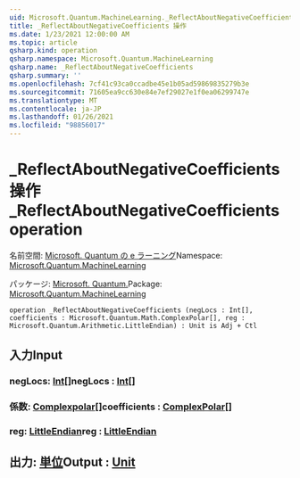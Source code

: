```yaml
---
uid: Microsoft.Quantum.MachineLearning._ReflectAboutNegativeCoefficients
title: _ReflectAboutNegativeCoefficients 操作
ms.date: 1/23/2021 12:00:00 AM
ms.topic: article
qsharp.kind: operation
qsharp.namespace: Microsoft.Quantum.MachineLearning
qsharp.name: _ReflectAboutNegativeCoefficients
qsharp.summary: ''
ms.openlocfilehash: 7cf41c93ca0ccadbe45e1b05ad59869835279b3e
ms.sourcegitcommit: 71605ea9cc630e84e7ef29027e1f0ea06299747e
ms.translationtype: MT
ms.contentlocale: ja-JP
ms.lasthandoff: 01/26/2021
ms.locfileid: "98856017"
---
```

# <a name="_reflectaboutnegativecoefficients-operation"></a><span data-ttu-id="14ab7-102">_ReflectAboutNegativeCoefficients 操作</span><span class="sxs-lookup"><span data-stu-id="14ab7-102">_ReflectAboutNegativeCoefficients operation</span></span>

<span data-ttu-id="14ab7-103">名前空間: [Microsoft. Quantum の e ラーニング](xref:Microsoft.Quantum.MachineLearning)</span><span class="sxs-lookup"><span data-stu-id="14ab7-103">Namespace: [Microsoft.Quantum.MachineLearning](xref:Microsoft.Quantum.MachineLearning)</span></span>

<span data-ttu-id="14ab7-104">パッケージ: [Microsoft. Quantum.](https://nuget.org/packages/Microsoft.Quantum.MachineLearning)</span><span class="sxs-lookup"><span data-stu-id="14ab7-104">Package: [Microsoft.Quantum.MachineLearning](https://nuget.org/packages/Microsoft.Quantum.MachineLearning)</span></span>




```qsharp
operation _ReflectAboutNegativeCoefficients (negLocs : Int[], coefficients : Microsoft.Quantum.Math.ComplexPolar[], reg : Microsoft.Quantum.Arithmetic.LittleEndian) : Unit is Adj + Ctl
```


## <a name="input"></a><span data-ttu-id="14ab7-105">入力</span><span class="sxs-lookup"><span data-stu-id="14ab7-105">Input</span></span>

### <a name="neglocs--int"></a><span data-ttu-id="14ab7-106">negLocs: [Int](xref:microsoft.quantum.lang-ref.int)[]</span><span class="sxs-lookup"><span data-stu-id="14ab7-106">negLocs : [Int](xref:microsoft.quantum.lang-ref.int)[]</span></span>




### <a name="coefficients--complexpolar"></a><span data-ttu-id="14ab7-107">係数: [Complexpolar](xref:Microsoft.Quantum.Math.ComplexPolar)[]</span><span class="sxs-lookup"><span data-stu-id="14ab7-107">coefficients : [ComplexPolar](xref:Microsoft.Quantum.Math.ComplexPolar)[]</span></span>




### <a name="reg--littleendian"></a><span data-ttu-id="14ab7-108">reg: [LittleEndian](xref:Microsoft.Quantum.Arithmetic.LittleEndian)</span><span class="sxs-lookup"><span data-stu-id="14ab7-108">reg : [LittleEndian](xref:Microsoft.Quantum.Arithmetic.LittleEndian)</span></span>





## <a name="output--unit"></a><span data-ttu-id="14ab7-109">出力: [単位](xref:microsoft.quantum.lang-ref.unit)</span><span class="sxs-lookup"><span data-stu-id="14ab7-109">Output : [Unit](xref:microsoft.quantum.lang-ref.unit)</span></span>

